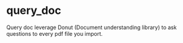 # query_doc
Query doc leverage Donut (Document understanding library) to ask questions to every pdf file you import.
